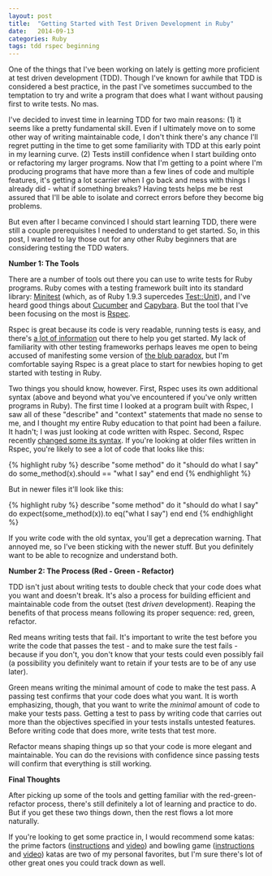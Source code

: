 ```yaml
---
layout: post
title:  "Getting Started with Test Driven Development in Ruby"
date:   2014-09-13 
categories: Ruby
tags: tdd rspec beginning
---
```


One of the things that I've been working on lately is getting more proficient at test driven development (TDD). Though I've known for awhile that TDD is considered a best practice, in the past I've sometimes succumbed to the temptation to try and write a program that does what I want without pausing first to write tests. No mas.

I've decided to invest time in learning TDD for two main reasons: (1) it seems like a pretty fundamental skill. Even if I ultimately move on to some other way of writing maintainable code, I don't think there's any chance I'll regret putting in the time to get some familiarity with TDD at this early point in my learning curve. (2) Tests instill confidence when I start building onto or refactoring my larger programs. Now that I'm getting to a point where I'm producing programs that have more than a few lines of code and multiple features, it's getting a lot scarrier when I go back and mess with things I already did - what if something breaks? Having tests helps me be rest assured that I'll be able to isolate and correct errors before they become big problems.

But even after I became convinced I should start learning TDD, there were still a couple prerequisites I needed to understand to get started. So, in this post, I wanted to lay those out for any other Ruby beginners that are considering testing the TDD waters.

**Number 1: The Tools**

There are a number of tools out there you can use to write tests for Ruby programs. Ruby comes with a testing framework built into its standard library: [Minitest][minitest] (which, as of Ruby 1.9.3 supercedes [Test::Unit][test_unit]), and I've heard good things about [Cucumber][cucumber] and [Capybara][capybara]. But the tool that I've been focusing on the most is [Rspec][rspec].

Rspec is great because its code is very readable, running tests is easy, and there's [a lot of information][rspec_book] out there to help you get started. My lack of familiarity with other testing frameworks perhaps leaves me open to being accused of manifesting some version of [the blub paradox][blub], but I'm comfortable saying Rspec is a great place to start for newbies hoping to get started with testing in Ruby.

Two things you should know, however. First, Rspec uses its own additional syntax (above and beyond what you've encountered if you've only written programs in Ruby). The first time I looked at a program built with Rspec, I saw all of these "describe" and "context" statements that made no sense to me, and I thought my entire Ruby education to that point had been a failure. It hadn't; I was just looking at code written with Rspec. Second, Rspec recently [changed some its syntax][rspec_should_expect]. If you're looking at older files written in Rspec, you're likely to see a lot of code that looks like this:

{% highlight ruby %}
describe "some method" do
  it "should do what I say" do
    some_method(x).should == "what I say"
  end
end
{% endhighlight %} 

But in newer files it'll look like this:

{% highlight ruby %}
describe "some method" do
  it "should do what I say" do
    expect(some_method(x)).to eq("what I say")
  end
end
{% endhighlight %}

If you write code with the old syntax, you'll get a deprecation warning. That annoyed me, so I've been sticking with the newer stuff. But you definitely want to be able to recognize and understand both.

**Number 2: The Process (Red - Green - Refactor)**

TDD isn't just about writing tests to double check that your code does what you want and doesn't break. It's also a process for building efficient and maintainable code from the outset (test *driven* development). Reaping the benefits of that process means following its proper sequence: red, green, refactor.

Red means writing tests that fail. It's important to write the test before you write the code that passes the test - and to make sure the test fails - because if you don't, you don't know that your tests could even possibly fail (a possibility you definitely want to retain if your tests are to be of any use later).

Green means writing the minimal amount of code to make the test pass. A passing test confirms that your code does what you want. It is worth emphasizing, though, that you want to write the *minimal* amount of code to make your tests pass. Getting a test to pass by writing code that carries out more than the objectives specified in your tests installs untested features. Before writing code that does more, write tests that test more.

Refactor means shaping things up so that your code is more elegant and maintainable. You can do the revisions with confidence since passing tests will confirm that everything is still working.

**Final Thoughts**

After picking up some of the tools and getting familiar with the red-green-refactor process, there's still definitely a lot of learning and practice to do. But if you get these two things down, then the rest flows a lot more naturally. 

If you're looking to get some practice in, I would recommend some katas: the prime factors ([instructions][pfinstructions] and [video][pfvideo]) and bowling game ([instructions][bginstructions] and [video][bgvideo]) katas are two of my personal favorites, but I'm sure there's lot of other great ones you could track down as well.

[minitest]: http://ruby-doc.org/stdlib-2.1.2/libdoc/minitest/rdoc/MiniTest.html
[test_unit]: http://www.ruby-doc.org/stdlib-2.1.2/libdoc/test/unit/rdoc/Test/Unit.html
[cucumber]: http://cukes.info/
[capybara]: http://jnicklas.github.io/capybara/
[rspec]: http://rspec.info/
[rspec_book]: https://pragprog.com/book/achbd/the-rspec-book
[blub]: http://en.wikipedia.org/wiki/Paul_Graham_(computer_programmer)#Blub
[rspec_should_expect]: https://www.relishapp.com/rspec/rspec-expectations/docs/syntax-configuration
[pfinstructions]: http://butunclebob.com/ArticleS.UncleBob.ThePrimeFactorsKata
[pfvideo]: http://vimeo.com/7762511
[bginstructions]: http://butunclebob.com/ArticleS.UncleBob.TheBowlingGameKata
[bgvideo]: https://www.youtube.com/watch?v=wrr16PdgHPM
